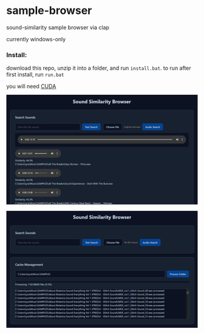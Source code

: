# sample-browser
sound-similarity sample browser via clap

currently windows-only

### Install:

download this repo, unzip it into a folder, and run `install.bat`. to run after first install, run `run.bat`

you will need [CUDA](https://developer.nvidia.com/cuda-downloads?target_os=Windows&target_arch=x86_64) 

![screenshot of sample browser showing a list of matching samples](inference.png)

![screenshot of sample browser showing a progress bar caching audio latents](caching.png)
